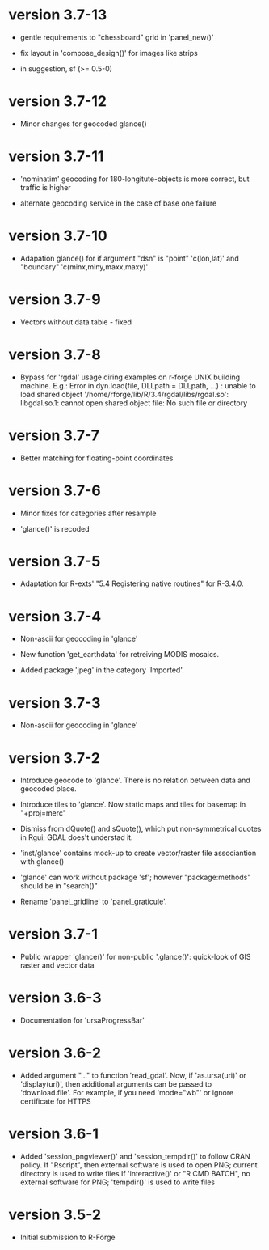 # version 3.7-13

* gentle requirements to "chessboard" grid in 'panel_new()'

* fix layout in 'compose_design()' for images like strips

* in suggestion, sf (>= 0.5-0)

# version 3.7-12

* Minor changes for geocoded glance()

# version 3.7-11

* 'nominatim' geocoding for 180-longitute-objects is more correct,
  but traffic is higher

* alternate geocoding service in the case of base one failure

# version 3.7-10

* Adapation glance() for if argument "dsn" is "point" 'c(lon,lat)' and
  "boundary" 'c(minx,miny,maxx,maxy)'

# version 3.7-9

* Vectors without data table - fixed

# version 3.7-8

* Bypass for 'rgdal' usage diring examples on r-forge UNIX building machine.
  E.g.:
  Error in dyn.load(file, DLLpath = DLLpath, ...) : 
  unable to load shared object '/home/rforge/lib/R/3.4/rgdal/libs/rgdal.so':
  libgdal.so.1: cannot open shared object file: No such file or directory

# version 3.7-7

* Better matching for floating-point coordinates

# version 3.7-6

* Minor fixes for categories after resample

* 'glance()' is recoded

# version 3.7-5

* Adaptation for R-exts' "5.4 Registering native routines" for R-3.4.0.

# version 3.7-4

* Non-ascii for geocoding in 'glance'

* New function 'get_earthdata' for retreiving MODIS mosaics.

* Added package 'jpeg' in the category 'Imported'.

# version 3.7-3

* Non-ascii for geocoding in 'glance'

# version 3.7-2

* Introduce geocode to 'glance'. There is no relation between data and geocoded place.

* Introduce tiles to 'glance'. Now static maps and tiles for basemap in "+proj=merc"

* Dismiss from dQuote() and sQuote(), which put non-symmetrical quotes in Rgui;
   GDAL does't understad it.

* 'inst/glance' contains mock-up to create vector/raster file associantion with glance()

* 'glance' can work without package 'sf'; however "package:methods" should be in "search()"

* Rename 'panel_gridline' to 'panel_graticule'.

# version 3.7-1

* Public wrapper 'glance()' for non-public '.glance()':
     quick-look of GIS raster and vector data

# version 3.6-3

* Documentation for 'ursaProgressBar'

# version 3.6-2

* Added argument "..." to function 'read_gdal'.
      Now, if 'as.ursa(uri)' or 'display(uri)',
           then additional arguments can be passed to 'download.file'.
      For example, if you need 'mode="wb"' or ignore certificate for HTTPS

# version 3.6-1

* Added 'session_pngviewer()' and 'session_tempdir()' to follow CRAN policy.
     If "Rscript", then external software is used to open PNG;
        current directory is used to write files
     If 'interactive()' or "R CMD BATCH", no external software for PNG;
        'tempdir()' is used to write files

# version 3.5-2

* Initial submission to R-Forge
